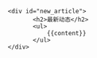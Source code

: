          <div id="new_article">
                <h2>最新动态</h2>
                <ul>
                    {{content}}
                </ul>
		 </div>